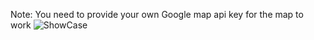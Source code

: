 Note: You need to provide your own Google map api key for the map to work
![ShowCase](showcase.gif)
